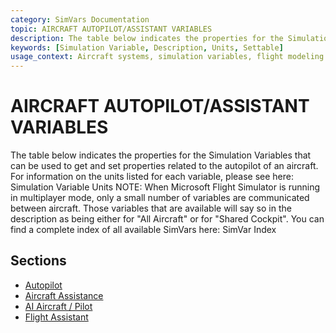 ```yaml
---
category: SimVars Documentation
topic: AIRCRAFT AUTOPILOT/ASSISTANT VARIABLES
description: The table below indicates the properties for the Simulation Variables that can be used to get and set properties related to the autopilot of an aircraft. For information on the units listed for each v...
keywords: [Simulation Variable, Description, Units, Settable]
usage_context: Aircraft systems, simulation variables, flight modeling
---
```


# AIRCRAFT AUTOPILOT/ASSISTANT VARIABLES

The table below indicates the properties for the Simulation Variables that can be used to get and set properties related to the autopilot of an aircraft. For information on the units listed for each variable, please see here: Simulation Variable Units
NOTE: When Microsoft Flight Simulator is running in multiplayer mode, only a small number of variables are communicated between aircraft. Those variables that are available will say so in the description as being either for "All Aircraft" or for "Shared Cockpit".
You can find a complete index of all available SimVars here: SimVar Index

## Sections

- [Autopilot](autopilot.md)
- [Aircraft Assistance](aircraft_assistance.md)
- [AI Aircraft / Pilot](ai_aircraft___pilot.md)
- [Flight Assistant](flight_assistant.md)